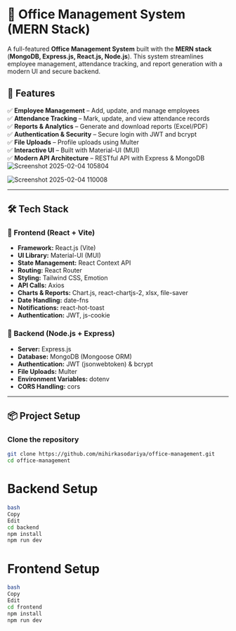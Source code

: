 # 🚀 Office Management System (MERN Stack)

A full-featured **Office Management System** built with the **MERN stack** (**MongoDB, Express.js, React.js, Node.js**). This system streamlines employee management, attendance tracking, and report generation with a modern UI and secure backend.

## 🏢 Features

✅ **Employee Management** – Add, update, and manage employees  
✅ **Attendance Tracking** – Mark, update, and view attendance records  
✅ **Reports & Analytics** – Generate and download reports (Excel/PDF)  
✅ **Authentication & Security** – Secure login with JWT and bcrypt  
✅ **File Uploads** – Profile uploads using Multer  
✅ **Interactive UI** – Built with Material-UI (MUI)  
✅ **Modern API Architecture** – RESTful API with Express & MongoDB  
![Screenshot 2025-02-04 105804](https://github.com/user-attachments/assets/198cf025-b511-4ad1-a0cc-63cc46ccf9f1)

![Screenshot 2025-02-04 110008](https://github.com/user-attachments/assets/7769b4aa-4ddf-4089-b3c7-651ccf7bc314)

---

## 🛠️ Tech Stack

### 🔹 Frontend (React + Vite)
- **Framework:** React.js (Vite)
- **UI Library:** Material-UI (MUI)
- **State Management:** React Context API
- **Routing:** React Router
- **Styling:** Tailwind CSS, Emotion
- **API Calls:** Axios
- **Charts & Reports:** Chart.js, react-chartjs-2, xlsx, file-saver
- **Date Handling:** date-fns
- **Notifications:** react-hot-toast
- **Authentication:** JWT, js-cookie

### 🔹 Backend (Node.js + Express)
- **Server:** Express.js
- **Database:** MongoDB (Mongoose ORM)
- **Authentication:** JWT (jsonwebtoken) & bcrypt
- **File Uploads:** Multer
- **Environment Variables:** dotenv
- **CORS Handling:** cors

---

## 📦 Project Setup

### Clone the repository
```bash
git clone https://github.com/mihirkasodariya/office-management.git
cd office-management
```


# Backend Setup
```bash
bash
Copy
Edit
cd backend
npm install
npm run dev
```
# Frontend Setup
```bash
bash
Copy
Edit
cd frontend
npm install
npm run dev
```
